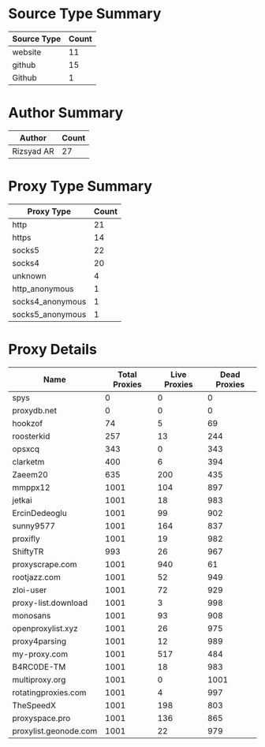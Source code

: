 # Source Type Summary

| Source Type | Count |
|-------------|-------|
| website | 11 |
| github | 15 |
| Github | 1 |


# Author Summary

| Author | Count |
|--------|-------|
| Rizsyad AR | 27 |


# Proxy Type Summary

| Proxy Type | Count |
|------------|-------|
| http | 21 |
| https | 14 |
| socks5 | 22 |
| socks4 | 20 |
| unknown | 4 |
| http_anonymous | 1 |
| socks4_anonymous | 1 |
| socks5_anonymous | 1 |


# Proxy Details

| Name | Total Proxies | Live Proxies | Dead Proxies |
|------|---------------|--------------|---------------|
| spys | 0 | 0 | 0 |
| proxydb.net | 0 | 0 | 0 |
| hookzof | 74 | 5 | 69 |
| roosterkid | 257 | 13 | 244 |
| opsxcq | 343 | 0 | 343 |
| clarketm | 400 | 6 | 394 |
| Zaeem20 | 635 | 200 | 435 |
| mmppx12 | 1001 | 104 | 897 |
| jetkai | 1001 | 18 | 983 |
| ErcinDedeoglu | 1001 | 99 | 902 |
| sunny9577 | 1001 | 164 | 837 |
| proxifly | 1001 | 19 | 982 |
| ShiftyTR | 993 | 26 | 967 |
| proxyscrape.com | 1001 | 940 | 61 |
| rootjazz.com | 1001 | 52 | 949 |
| zloi-user | 1001 | 72 | 929 |
| proxy-list.download | 1001 | 3 | 998 |
| monosans | 1001 | 93 | 908 |
| openproxylist.xyz | 1001 | 26 | 975 |
| proxy4parsing | 1001 | 12 | 989 |
| my-proxy.com | 1001 | 517 | 484 |
| B4RC0DE-TM | 1001 | 18 | 983 |
| multiproxy.org | 1001 | 0 | 1001 |
| rotatingproxies.com | 1001 | 4 | 997 |
| TheSpeedX | 1001 | 198 | 803 |
| proxyspace.pro | 1001 | 136 | 865 |
| proxylist.geonode.com | 1001 | 22 | 979 |
